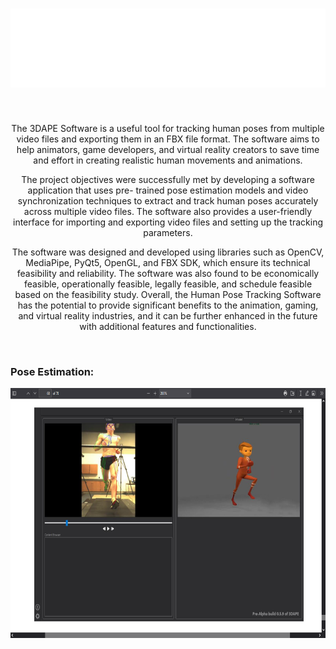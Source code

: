 <h1 align="center">
  <img src="UI/Icons/Readme4.png" alt="Icon">
</h1><br>
<p align="center">The 3DAPE Software is a useful tool for tracking human poses from multiple video
files and exporting them in an FBX file format. The software aims to help animators, game developers,
and virtual reality creators to save time and effort in creating realistic human movements and
animations.</p>
<p align="center">The project objectives were successfully met by developing a software application that uses pre-
trained pose estimation models and video synchronization techniques to extract and track human poses
accurately across multiple video files. The software also provides a user-friendly interface for importing
and exporting video files and setting up the tracking parameters.</p>
<p align="center">The software was designed and developed using libraries such as OpenCV, MediaPipe, PyQt5,
OpenGL, and FBX SDK, which ensure its technical feasibility and reliability. The software was also
found to be economically feasible, operationally feasible, legally feasible, and schedule feasible based
on the feasibility study.
Overall, the Human Pose Tracking Software has the potential to provide significant benefits to the
animation, gaming, and virtual reality industries, and it can be further enhanced in the future with
additional features and functionalities.</p>
<br>
<h3>Pose Estimation:</h3>
<img src="UI/Reference/Screenshot (63).png" alt="Icon" height="400"><br>
